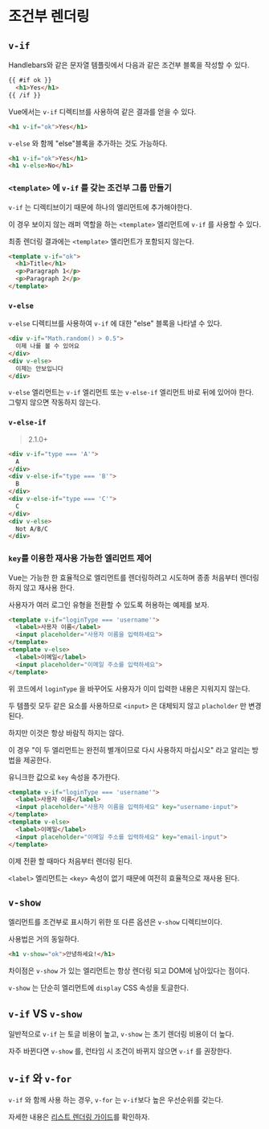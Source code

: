 # 조건부 렌더링

## `v-if`

Handlebars와 같은 문자열 템플릿에서 다음과 같은 조건부 블록을 작성할 수 있다.

```html
{{ #if ok }}
  <h1>Yes</h1>
{{ /if }}
```

Vue에서는 `v-if` 디렉티브를 사용하여 같은 결과를 얻을 수 있다.

```html
<h1 v-if="ok">Yes</h1>
```

`v-else` 와 함께 "else"블록을 추가하는 것도 가능하다.

```html
<h1 v-if="ok">Yes</h1>
<h1 v-else>No</h1>
```

### `<template>` 에 `v-if` 를 갖는 조건부 그룹 만들기

`v-if` 는 디렉티브이기 때문에 하나의 엘리먼트에 추가해야한다.

이 경우 보이지 않는 래퍼 역할을 하는 `<template>` 엘리먼트에 `v-if` 를 사용할 수 있다.

최종 렌더링 결과에는 `<template>` 엘리먼트가 포함되지 않는다.

```html
<template v-if="ok">
  <h1>Title</h1>
  <p>Paragraph 1</p>
  <p>Paragraph 2</p>
</template>
```

### `v-else`

`v-else` 디렉티브를 사용하여 `v-if` 에 대한 "else" 블록을 나타낼 수 있다.

```html
<div v-if="Math.random() > 0.5">
  이제 나를 볼 수 있어요
</div>
<div v-else>
  이제는 안보입니다
</div>
```

`v-else` 엘리먼트는 `v-if` 엘리먼트 또는 `v-else-if` 엘리먼트 바로 뒤에 있어야 한다. 그렇지 않으면 작동하지 않는다.

### `v-else-if`

> 2.1.0+

```html
<div v-if="type === 'A'">
  A
</div>
<div v-else-if="type === 'B'">
  B
</div>
<div v-else-if="type === 'C'">
  C
</div>
<div v-else>
  Not A/B/C
</div>
```

### `key`를 이용한 재사용 가능한 엘리먼트 제어

Vue는 가능한 한 효율적으로 엘리먼트를 렌더링하려고 시도하며 종종 처음부터 렌더링 하지 않고 재사용 한다.

사용자가 여러 로그인 유형을 전환할 수 있도록 허용하는 예제를 보자.

```html
<template v-if="loginType === 'username'">
  <label>사용자 이름</label>
  <input placeholder="사용자 이름을 입력하세요">
</template>
<template v-else>
  <label>이메일</label>
  <input placeholder="이메일 주소를 입력하세요">
</template>
```

위 코드에서 `loginType` 을 바꾸어도 사용자가 이미 입력한 내용은 지워지지 않는다.

두 템플릿 모두 같은 요소를 사용하므로 `<input>` 은 대체되지 않고 `placholder` 만 변경된다.

하지만 이것은 항상 바람직 하지는 않다.

이 경우 "이 두 엘리먼트는 완전히 별개이므로 다시 사용하지 마십시오" 라고 알리는 방법을 제공한다.

유니크한 값으로 `key` 속성을 추가한다.

```html
<template v-if="loginType === 'username'">
  <label>사용자 이름</label>
  <input placeholder="사용자 이름을 입력하세요" key="username-input">
</template>
<template v-else>
  <label>이메일</label>
  <input placeholder="이메일 주소를 입력하세요" key="email-input">
</template>
```

이제 전환 할 때마다 처음부터 렌더링 된다.

`<label>` 엘리먼트는 `<key>` 속성이 없기 때문에 여전히 효율적으로 재사용 된다.

## `v-show`

엘리먼트를 조건부로 표시하기 위한 또 다른 옵션은 `v-show` 디렉티브이다.

사용법은 거의 동일하다.

```html
<h1 v-show="ok">안녕하세요!</h1>
```

차이점은 `v-show` 가 있는 엘리먼트는 항상 렌더링 되고 DOM에 남아있다는 점이다.

`v-show` 는 단순히 엘리먼트에 `display` CSS 속성을 토글한다.

## `v-if` VS `v-show`

일반적으로 `v-if` 는 토글 비용이 높고, `v-show` 는 초기 렌더링 비용이 더 높다.

자주 바뀐다면 `v-show` 를, 런타임 시 조건이 바뀌지 않으면 `v-if` 를 권장한다.

## `v-if` 와 `v-for`

`v-if` 와 함께 사용 하는 경우, `v-for` 는 `v-if`보다 높은 우선순위를 갖는다.

자세한 내용은 [리스트 렌더링 가이드](https://kr.vuejs.org/v2/guide/list.html#v-for-with-v-if)를 확인하자.